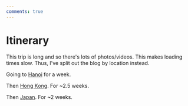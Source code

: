 ```yaml
---
comments: true
---
```


# Itinerary

This trip is long and so there's lots of photos/videos. This makes loading times slow. Thus, I've split out the blog by location instead.

Going to [Hanoi](../hanoi) for a week.

Then [Hong Kong](../hongkong). For ~2.5 weeks.

Then [Japan](../japan). For ~2 weeks.